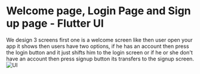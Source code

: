 # Welcome page, Login Page and Sign up page - Flutter UI


We design 3 screens first one is a welcome screen like then user open your app it shows then users have two options, if he has an account then press the login button and it just shifts him to the login screen or if he or she don't have an account then press signup button its transfers to the signup screen.
![UI](https://user-images.githubusercontent.com/55679485/110196405-4984b880-7e6a-11eb-9f53-31fb045e0d5b.png)
